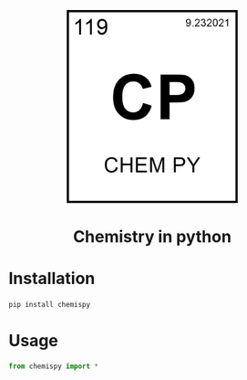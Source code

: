 <p align="center" style="background=#333">
    <img src="https://github.com/TechPenguineer/chem.py/blob/main/public/logo.png" width="300px">
    <h1 align="center">Chemistry in python</h1>
</p>

# Installation
`pip install chemispy`

# Usage

```py
from chemispy import *
```
